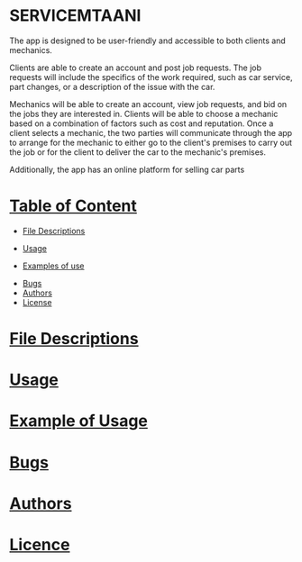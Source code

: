 # SERVICEMTAANI

The app is designed to be user-friendly and accessible to both clients and mechanics.

Clients are able to create an account and post job requests. The job requests will include the specifics of the work required, such as car service, part changes, or a description of the issue with the car.

Mechanics will be able to create an account, view job requests, and bid on the jobs they are interested in. Clients will be able to choose a mechanic based on a combination of factors such as cost and reputation. Once a client selects a mechanic, the two parties will communicate through the app to arrange for the mechanic to either go to the client's premises to carry out the job or for the client to deliver the car to the mechanic's premises.

Additionally, the app has an online platform for selling car parts


# [Table of Content](#)
- [File Descriptions]()
* [Usage]()
- [Examples of use]()
* [Bugs]()
* [Authors]()
* [License]()

# [File Descriptions]()
# [Usage]()
# [Example of Usage]()
# [Bugs]()
# [Authors]()
# [Licence]()









